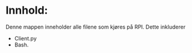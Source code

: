 # Innhold: 
Denne mappen inneholder alle filene som kjøres på RPI. Dette inkluderer 
- Client.py
- Bash.
